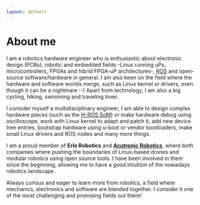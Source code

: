 ```yaml
---
layout: default
---
```

# About me

I am a robotics hardware engineer who is enthusiastic about electronic design (PCBs), robotic and embedded fields -Linux running uPs, microcontrollers, FPGAs and hibrid FPGA-uP architectures-, [ROS](https://www.ros.org/) and open-source software/hardware in general. I am also keen on the field where the hardware and software worlds merge, such as Linux kernel or drivers, even though it can be a nightmare :-) Apart from technology, I am also a big cycling, hiking, swimming and traveling lover.

I consider myself a multidisciplinary engineer, I am able to design complex hardware pieces (such as the [H-ROS SoM](https://acutronicrobotics.com/technology/som/)) or make hardware debug using oscilloscope, work with Linux  kernel to adapt and patch it, add new device tree entries, bootstrap hardware using u-boot or vendor bootloaders, make small Linux drivers and ROS nodes and many more things.

I am a proud member of **Erle Robotics** and **[Acutronic Robotics](https://acutronicrobotics.com/)**, where both companies where pushing the boundaries of Linux-based drones and modular robotics using open source tools. I have been involved in them since the beginning, allowing me to have a good intuition of the nowadays robotics landscape.

Always curious and eager to learn more from robotics, a field where mechanics, electronics and software are blended together. I consider it one of the most challenging and promising fields out there!
